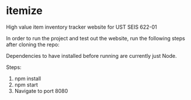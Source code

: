 # itemize
High value item inventory tracker website for UST SEIS 622-01

In order to run the project and test out the website, run the following steps after cloning the repo:

Dependencies to have installed before running are currently just Node. 

Steps:
1) npm install
2) npm start
3) Navigate to port 8080
